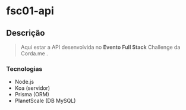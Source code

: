 # fsc01-api

## Descrição

> Aqui estar a API desenvolvida no **Evento Full Stack** Challenge da Corda.me .

### Tecnologias

- Node.js
- Koa (servidor)
- Prisma (ORM)
- PlanetScale (DB MySQL)
